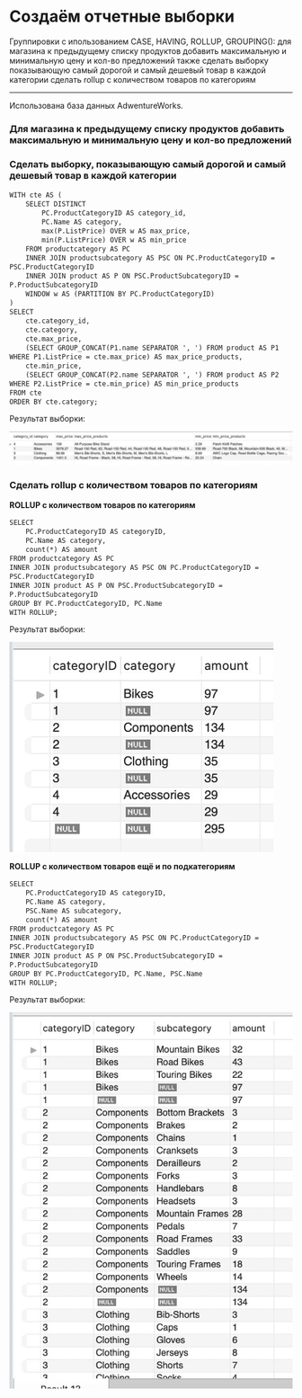 # Создаём отчетные выборки

Группировки с ипользованием CASE, HAVING, ROLLUP, GROUPING():
для магазина к предыдущему списку продуктов добавить максимальную и минимальную цену и кол-во предложений
также сделать выборку показывающую самый дорогой и самый дешевый товар в каждой категории
сделать rollup с количеством товаров по категориям

---

Использована база данных AdwentureWorks.

### Для магазина к предыдущему списку продуктов добавить максимальную и минимальную цену и кол-во предложений



### Сделать выборку, показывающую самый дорогой и самый дешевый товар в каждой категории

```
WITH cte AS (
    SELECT DISTINCT
        PC.ProductCategoryID AS category_id,
        PC.Name AS category,
        max(P.ListPrice) OVER w AS max_price,
        min(P.ListPrice) OVER w AS min_price
    FROM productcategory AS PC
    INNER JOIN productsubcategory AS PSC ON PC.ProductCategoryID = PSC.ProductCategoryID
    INNER JOIN product AS P ON PSC.ProductSubcategoryID = P.ProductSubcategoryID
    WINDOW w AS (PARTITION BY PC.ProductCategoryID)
) 
SELECT
    cte.category_id,
    cte.category,
    cte.max_price,
    (SELECT GROUP_CONCAT(P1.name SEPARATOR ', ') FROM product AS P1 WHERE P1.ListPrice = cte.max_price) AS max_price_products,
    cte.min_price,
    (SELECT GROUP_CONCAT(P2.name SEPARATOR ', ') FROM product AS P2 WHERE P2.ListPrice = cte.min_price) AS min_price_products
FROM cte
ORDER BY cte.category;
```

Результат выборки:

![Самый дорогой и самый дешёвый товар](/images/by_boundaries_result.jpg)

### Сделать rollup с количеством товаров по категориям

**ROLLUP с количеством товаров по категориям**

```
SELECT 
    PC.ProductCategoryID AS categoryID,
    PC.Name AS category,
    count(*) AS amount
FROM productcategory AS PC
INNER JOIN productsubcategory AS PSC ON PC.ProductCategoryID = PSC.ProductCategoryID
INNER JOIN product AS P ON PSC.ProductSubcategoryID = P.ProductSubcategoryID
GROUP BY PC.ProductCategoryID, PC.Name
WITH ROLLUP;
```

Результат выборки:

![Кол-во товаров по категориям](/images/cat_result_1.jpg)

**ROLLUP с количеством товаров ещё и по подкатегориям**

```
SELECT 
    PC.ProductCategoryID AS categoryID,
    PC.Name AS category,
    PSC.Name AS subcategory,
    count(*) AS amount
FROM productcategory AS PC
INNER JOIN productsubcategory AS PSC ON PC.ProductCategoryID = PSC.ProductCategoryID
INNER JOIN product AS P ON PSC.ProductSubcategoryID = P.ProductSubcategoryID
GROUP BY PC.ProductCategoryID, PC.Name, PSC.Name
WITH ROLLUP;
```

Результат выборки:

![Кол-во товаров по категориям и подкатегориям](/images/cat_result_2.jpg)
